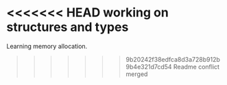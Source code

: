 <<<<<<< HEAD
working on structures and types
=======
Learning memory allocation.
>>>>>>> 9b20242f38edfca8d3a728b912b9b4e321d7cd54
Readme conflict merged
